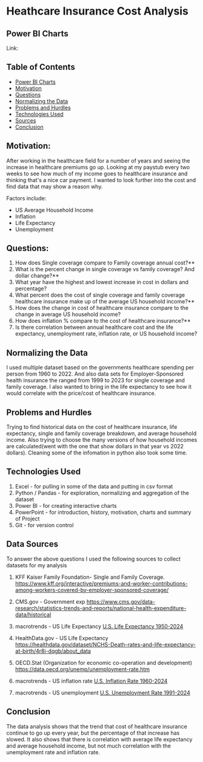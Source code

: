 # Heathcare Insurance Cost Analysis

## Power BI Charts
Link: 


## Table of Contents
* [Power BI Charts](#Power-BI-Charts)
* [Motivation](#motivation)
* [Questions](#questions)
* [Normalizing the Data](#normaling-the-data)
* [Problems and Hurdles](#problems-and-hurdles)
* [Technologies Used](#technologies-used)
* [Sources](#sources)
* [Conclusion](#conclusion)

## Motivation:
After working in the healthcare field for a number of years and seeing the increase in healthcare premiums go up. Looking at my paystub every two weeks to see how much of my income goes to healthcare insurance and thinking that's a nice car payment. I wanted to look further into the cost and find data that may show a reason why.

Factors include:
- US Average Household Income
- Inflation
- Life Expectancy
- Unemployment


## Questions:
1) How does Single coverage compare to Family coverage annual cost?**
2) What is the percent change in single coverage vs family coverage? And dollar change?**
3) What year have the highest and lowest increase in cost in dollars and percentage?
4) What percent does the cost of single coverage and family coverage healthcare insurance make up of the average US household income?**
5) How does the change in cost of healthcare insurance compare to the change in average US household income? 
6) How does inflation % compare to the cost of healthcare insurance?**
7) Is there correlation between annual healthcare cost and the life expectancy, unemployment rate, inflation rate, or US household income?


## Normalizing the Data
I used multiple dataset based on the governments healthcare spending per person from 1960 to 2022. And also data sets for Employer-Sponsored health insurance the ranged from 1999 to 2023 for single coverage and family coverage. 
I also wanted to bring in the life expectancy to see how it would correlate with the price/cost of healthcare insurance.


## Problems and Hurdles
Trying to find historical data on the cost of healthcare insurance, life expectancy, single and family coverage breakdown, and average household income. 
Also trying to choose the many versions of how household incomes are calculated(went with the one that show dollars in that year vs 2022 dollars). Cleaning some of the infomation in python also took some time.

## Technologies Used
1) Excel - for pulling in some of the data and putting in csv format
2) Python / Pandas - for exploration, normalizing and aggregation of the dataset
3) Power BI - for creating interactive charts
4) PowerPoint - for introduction, history, motivation, charts and summary of Project
5) Git - for version control


## Data Sources
To answer the above questions I used the following sources to collect datasets for my analysis

1) KFF Kaiser Family Foundation- Single and Family Coverage.
https://www.kff.org/interactive/premiums-and-worker-contributions-among-workers-covered-by-employer-sponsored-coverage/

2) CMS.gov - Government exp
https://www.cms.gov/data-research/statistics-trends-and-reports/national-health-expenditure-data/historical

3) macrotrends - US Life Expectancy 
<a href='https://www.macrotrends.net/global-metrics/countries/USA/united-states/life-expectancy'>U.S. Life Expectancy 1950-2024</a>

4) HealthData.gov - US Life Expectancy
https://healthdata.gov/dataset/NCHS-Death-rates-and-life-expectancy-at-birth/4r8i-dqgb/about_data

5) OECD.Stat (Organization for economic co-operation and development)
https://data.oecd.org/unemp/unemployment-rate.htm

6) macrotrends - US inflation rate
<a href='https://www.macrotrends.net/global-metrics/countries/USA/united-states/inflation-rate-cpi'>U.S. Inflation Rate 1960-2024</a>

7) macrotrends - US unemployment
<a href='https://www.macrotrends.net/global-metrics/countries/USA/united-states/unemployment-rate'>U.S. Unemployment Rate 1991-2024</a>

## Conclusion
The data analysis shows that the trend that cost of healthcare insurance continue to go up every year, but the percentage of that increase has slowed. It also shows that there is correlation with average life expectancy and average household income, but not much correlation with the unemployment rate and inflation rate. 